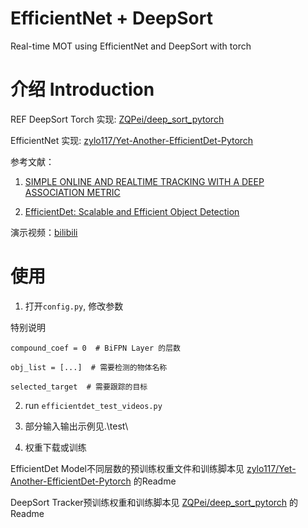 # EfficientNet + DeepSort

 Real-time MOT using EfficientNet and DeepSort with torch

# 介绍 Introduction

REF
DeepSort Torch 实现: [ZQPei/deep_sort_pytorch](https://github.com/zylo117/Yet-Another-EfficientDet-Pytorch)

EfficientNet 实现: [zylo117/Yet-Another-EfficientDet-Pytorch](https://github.com/zylo117/Yet-Another-EfficientDet-Pytorch)

参考文献：
1. [SIMPLE ONLINE AND REALTIME TRACKING WITH A DEEP ASSOCIATION METRIC](https://arxiv.org/pdf/1703.07402.pdf)

2. [EfficientDet: Scalable and Efficient Object Detection](https://arxiv.org/pdf/1911.09070.pdf)

演示视频：[bilibili](https://www.bilibili.com/video/BV13Z4y137AH/)

# 使用

1. 打开`config.py`, 修改参数

特别说明

```
compound_coef = 0  # BiFPN Layer 的层数

obj_list = [...]  # 需要检测的物体名称

selected_target  # 需要跟踪的目标
```

2. run `efficientdet_test_videos.py`

3. 部分输入输出示例见.\test\

4. 权重下载或训练

EfficientDet Model不同层数的预训练权重文件和训练脚本见 [zylo117/Yet-Another-EfficientDet-Pytorch](https://github.com/zylo117/Yet-Another-EfficientDet-Pytorch) 的Readme

DeepSort Tracker预训练权重和训练脚本见 [ZQPei/deep_sort_pytorch](https://github.com/zylo117/Yet-Another-EfficientDet-Pytorch) 的Readme



